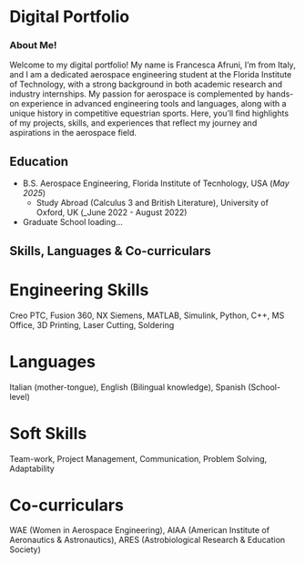 # Digital Portfolio
### About Me!
Welcome to my digital portfolio! My name is Francesca Afruni, I’m from Italy, and I am a dedicated aerospace engineering student at the Florida Institute of Technology, with a strong background in both academic research and industry internships. My passion for aerospace is complemented by hands-on experience in advanced engineering tools and languages, along with a unique history in competitive equestrian sports. 
Here, you’ll find highlights of my projects, skills, and experiences that reflect my journey and aspirations in the aerospace field.

## Education
- B.S. Aerospace Engineering, Florida Institute of Tecnhology, USA (_May 2025_)
  - Study Abroad (Calculus 3 and British Literature), University of Oxford, UK (_June 2022 - August 2022)
- Graduate School loading...
  
## Skills, Languages & Co-curriculars
# Engineering Skills
Creo PTC, Fusion 360, NX Siemens, MATLAB, Simulink, Python, C++, MS Office, 3D Printing, Laser Cutting, Soldering
# Languages 
Italian (mother-tongue), English (Bilingual knowledge), Spanish (School-level)
# Soft Skills
Team-work, Project Management, Communication, Problem Solving, Adaptability
# Co-curriculars
WAE (Women in Aerospace Engineering), AIAA (American Institute of Aeronautics & Astronautics), ARES (Astrobiological Research & Education Society)


